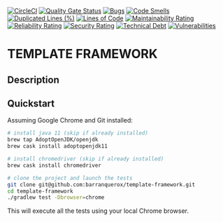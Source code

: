 [![CircleCI](https://circleci.com/gh/barranquerox/template-framework.svg?style=shield)](https://circleci.com/gh/barranquerox/template-framework)
[![Quality Gate Status](https://sonarcloud.io/api/project_badges/measure?project=barranquerox_template-framework&metric=alert_status)](https://sonarcloud.io/dashboard?id=barranquerox_template-framework)
[![Bugs](https://sonarcloud.io/api/project_badges/measure?project=barranquerox_template-framework&metric=bugs)](https://sonarcloud.io/dashboard?id=barranquerox_template-framework)
[![Code Smells](https://sonarcloud.io/api/project_badges/measure?project=barranquerox_template-framework&metric=code_smells)](https://sonarcloud.io/dashboard?id=barranquerox_template-framework)
[![Duplicated Lines (%)](https://sonarcloud.io/api/project_badges/measure?project=barranquerox_template-framework&metric=duplicated_lines_density)](https://sonarcloud.io/dashboard?id=barranquerox_template-framework)
[![Lines of Code](https://sonarcloud.io/api/project_badges/measure?project=barranquerox_template-framework&metric=ncloc)](https://sonarcloud.io/dashboard?id=barranquerox_template-framework)
[![Maintainability Rating](https://sonarcloud.io/api/project_badges/measure?project=barranquerox_template-framework&metric=sqale_rating)](https://sonarcloud.io/dashboard?id=barranquerox_template-framework)
[![Reliability Rating](https://sonarcloud.io/api/project_badges/measure?project=barranquerox_template-framework&metric=reliability_rating)](https://sonarcloud.io/dashboard?id=barranquerox_template-framework)
[![Security Rating](https://sonarcloud.io/api/project_badges/measure?project=barranquerox_template-framework&metric=security_rating)](https://sonarcloud.io/dashboard?id=barranquerox_template-framework)
[![Technical Debt](https://sonarcloud.io/api/project_badges/measure?project=barranquerox_template-framework&metric=sqale_index)](https://sonarcloud.io/dashboard?id=barranquerox_template-framework)
[![Vulnerabilities](https://sonarcloud.io/api/project_badges/measure?project=barranquerox_template-framework&metric=vulnerabilities)](https://sonarcloud.io/dashboard?id=barranquerox_template-framework)


# TEMPLATE FRAMEWORK

## Description

## Quickstart

Assuming Google Chrome and Git installed:

```bash
# install java 11 (skip if already installed)
brew tap AdoptOpenJDK/openjdk
brew cask install adoptopenjdk11

# install chromedriver (skip if already installed)
brew cask install chromedriver

# clone the project and launch the tests
git clone git@github.com:barranquerox/template-framework.git
cd template-framework
./gradlew test -Dbrowser=chrome
```

This will execute all the tests using your local Chrome browser.
